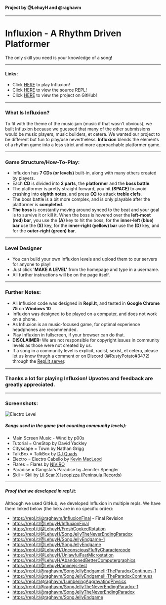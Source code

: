 #### Project by @LehuyH and @raghavm
---
# Influxion - A Rhythm Driven Platformer
The only skill you need is your knowledge of a song!

---
#### Links:
- Click [HERE](https://influxionfinal.raghavm.repl.co/) to play Influxion!
- Click [HERE](https://repl.it/@raghavm/InfluxionFinal) to view the source REPL!
- Click [HERE](https://github.com/mrcool4000/influxion-rhythm-game) to view the project on GitHub!
---
### What Is Influxion?
To fit with the theme of the music jam (music if that wasn't obvious), we built Influxion because we guessed that many of the other submissions would be music players, music builders, et cetera. We wanted our project to be different but fun to play/use nevertheless. **Influxion** blends the elements of a rhythm game into a less strict and more approachable platformer game.

---
### Game Structure/How-To-Play:
 - Influxion has **7 CDs (or levels)** built-in, along with many others created by players.
 - Each **CD** is divided into **2 parts**, the **platformer** and the **boss battle**.
 - The platformer is pretty straight forward, you hit **(SPACE)** to avoid crashing into **eighth notes**, and press **(X)** to attack **treble clefs**.
 - The boss battle is a bit more complex, and is only playable after the platformer is **completed**.
 - **The boss** is constantly moving around synced to the beat and your goal is to survive it or kill it. When the boss is hovered over the **left-most (red) bar**, you use the **(A)** key to hit the boss, for the **inner-left (blue) bar** use the **(S)** key, for the **inner-right (yellow) bar** use the **(D)**  key, and for the **outer-right (green) bar**.
---

### Level Designer
 - You can build your own Influxion levels and upload them to our servers for anyone to play!
 - Just click **'MAKE A LEVEL'** from the homepage and type in a username.
 - All further instructions will be on the page itself.
---

### Further Notes:
 - All Influxion code was designed in **Repl.It**, and tested in **Google Chrome 75** on **Windows 10**
 - Influxion was designed to be played on a computer, and does not work on a phone.
 - As Influxion is an music-focused game, for optimal experience headphones are recommended.
 - Play Influxion in fullscreen, if your browser can do that.
 - **DISCLAIMER:** We are not responsible for copyright issues in community levels as those were not created by us.
 - If a song in a community level is explicit, racist, sexist, et cetera, please let us know thrugh a comment or on Discord (@RustyPotato#3472) through the [Repl.It server](https://repl.it/discord).
---

### Thanks a lot for playing Influxion! Upvotes and feedback are greatly appreciated.
---
### Screenshots:
![Electro Level](https://cdn.discordapp.com/attachments/543969485598490634/602274139251802112/unknown.png)
##### Songs used in the game (not counting community levels):
 - Main Screen Music - Wind by p00s
 - Tutorial = OneStop by David Yackley
 - Cityscape = Town by Nathan Grigg
 - TalkBox = TalkBox by [DJ Quads](https://twitter.com/djquads?lang=en)
 - Electro = Electro Cabello by [Kevin MacLeod](https://incompetech.com/)
 - Flares = Flares by [NIVIRO](https://www.youtube.com/channel/UCYsQBXpnkduQxGo3z1lstZw)
 - Paradise = Gangsta's Paradise by Jennifer Spengler
 - Skii = Skii by [Lil Scar X Iscopizza (Peninsula Records)](https://www.youtube.com/channel/UCrmVTYUv3BNQHllJyXrZtUg/)
 ---

##### Proof that we developed in repl.it:
Although we used GitHub, we developed Influxion in multiple repls. We have them linked below (the links are in no specific order):
 - https://repl.it/@raghavm/InfluxionFinal - Final Revision
 - https://repl.it/@LehuyH/InfluxionFinal
 - https://repl.it/@LehuyH/FreshCookedRotation
 - https://repl.it/@LehuyH/SongJellyTheNeverEndingParadox
 - https://repl.it/@LehuyH/SongJellyEndgame-1
 - https://repl.it/@LehuyH/SongJellyEndgame
 - https://repl.it/@LehuyH/UnconsciousFluffyCharactercode
 - https://repl.it/@LehuyH/UnlawfulFastMicrostation
 - https://repl.it/@LehuyH/AbandonedBetterComputergraphics
 - https://repl.it/@LehuyH/animejs-test
 - https://repl.it/@raghavm/SongJellyEndgameII-TheParadoxContinues-1
 - https://repl.it/@raghavm/SongJellyEndgameII-TheParadoxContinues
 - https://repl.it/@raghavm/LumberingAggravatingPhysics
 - https://repl.it/@raghavm/SongJellyTheNeverEndingParadox-1
 - https://repl.it/@raghavm/SongJellyTheNeverEndingParadox
 - https://repl.it/@raghavm/SongJellyEndgame




